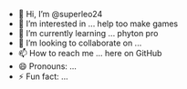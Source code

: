 - 👋 Hi, I’m @superleo24
- 👀 I’m interested in ... help too make games 
- 🌱 I’m currently learning ... phyton pro
- 💞️ I’m looking to collaborate on ...
- 📫 How to reach me ... here on GitHub 
- 😄 Pronouns: ...
- ⚡ Fun fact: ...

<!---
superleo24/superleo24 is a ✨ special ✨ repository because its `README.md` (this file) appears on your GitHub profile.
You can click the Preview link to take a look at your changes.
--->
